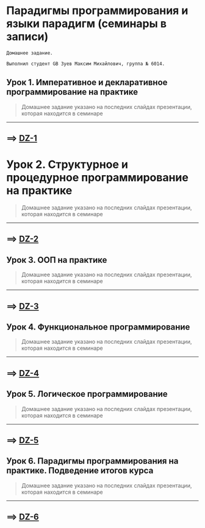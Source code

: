 # Парадигмы программирования и языки парадигм (семинары в записи)
```
Домашнее задание.

Выполнил студент GB Зуев Максим Михайлович, группа № 6014.
```

## Урок 1. Императивное и декларативное программирование на практике
>Домашнее задание указано на последних слайдах презентации, которая находится в семинаре
---
==> [DZ-1](./dz-1/)
---

# Урок 2. Структурное и процедурное программирование на практике
>Домашнее задание указано на последних слайдах презентации, которая находится в семинаре
---
==> [DZ-2](./dz-2/)
---

## Урок 3. ООП на практике
>Домашнее задание указано на последних слайдах презентации, которая находится в семинаре
---
==> [DZ-3](./dz-3/)
---

## Урок 4. Функциональное программирование
>Домашнее задание указано на последних слайдах презентации, которая находится в семинаре
---
==> [DZ-4](./dz-4/)
---

## Урок 5. Логическое программирование
>Домашнее задание указано на последних слайдах презентации, которая находится в семинаре
---
==> [DZ-5](./dz-5/)
---

## Урок 6. Парадигмы программирования на практике. Подведение итогов курса
>Домашнее задание указано на последних слайдах презентации, которая находится в семинаре
---
==> [DZ-6](./dz-6/)
---